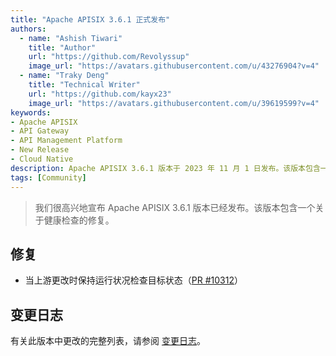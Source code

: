 ```yaml
---
title: "Apache APISIX 3.6.1 正式发布"
authors:
  - name: "Ashish Tiwari"
    title: "Author"
    url: "https://github.com/Revolyssup"
    image_url: "https://avatars.githubusercontent.com/u/43276904?v=4"
  - name: "Traky Deng"
    title: "Technical Writer"
    url: "https://github.com/kayx23"
    image_url: "https://avatars.githubusercontent.com/u/39619599?v=4"
keywords:
- Apache APISIX
- API Gateway
- API Management Platform
- New Release
- Cloud Native
description: Apache APISIX 3.6.1 版本于 2023 年 11 月 1 日发布。该版本包含一个关于健康检查的修复。
tags: [Community]
---
```


> 我们很高兴地宣布 Apache APISIX 3.6.1 版本已经发布。该版本包含一个关于健康检查的修复。

<!--truncate-->

## 修复

- 当上游更改时保持运行状况检查目标状态（[PR #10312](https://github.com/apache/apisix/pull/10312)）

## 变更日志

有关此版本中更改的完整列表，请参阅 [变更日志](https://github.com/apache/apisix/blob/master/CHANGELOG.md#361)。
